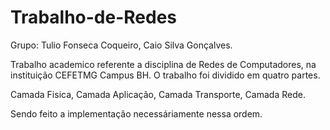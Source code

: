 # Trabalho-de-Redes
Grupo: Tulio Fonseca Coqueiro, Caio Silva Gonçalves.

Trabalho academico referente a disciplina de Redes de Computadores, na instituição CEFETMG Campus BH. O trabalho foi dividido em quatro partes. 

Camada Fisica,
Camada Aplicação,
Camada Transporte,
Camada Rede.

Sendo feito a implementação necessáriamente nessa ordem.
